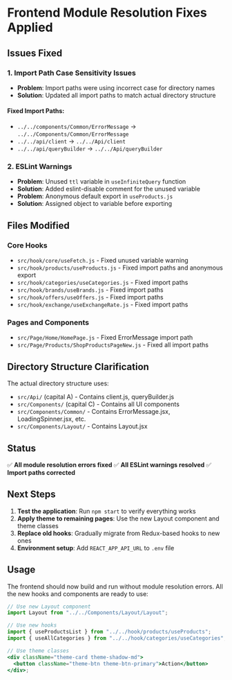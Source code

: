 # Frontend Module Resolution Fixes Applied

## Issues Fixed

### 1. Import Path Case Sensitivity Issues

- **Problem**: Import paths were using incorrect case for directory names
- **Solution**: Updated all import paths to match actual directory structure

#### Fixed Import Paths:

- `../../components/Common/ErrorMessage` → `../../Components/Common/ErrorMessage`
- `../../api/client` → `../../Api/client`
- `../../api/queryBuilder` → `../../Api/queryBuilder`

### 2. ESLint Warnings

- **Problem**: Unused `ttl` variable in `useInfiniteQuery` function
- **Solution**: Added eslint-disable comment for the unused variable
- **Problem**: Anonymous default export in `useProducts.js`
- **Solution**: Assigned object to variable before exporting

## Files Modified

### Core Hooks

- `src/hook/core/useFetch.js` - Fixed unused variable warning
- `src/hook/products/useProducts.js` - Fixed import paths and anonymous export
- `src/hook/categories/useCategories.js` - Fixed import paths
- `src/hook/brands/useBrands.js` - Fixed import paths
- `src/hook/offers/useOffers.js` - Fixed import paths
- `src/hook/exchange/useExchangeRate.js` - Fixed import paths

### Pages and Components

- `src/Page/Home/HomePage.js` - Fixed ErrorMessage import path
- `src/Page/Products/ShopProductsPageNew.js` - Fixed all import paths

## Directory Structure Clarification

The actual directory structure uses:

- `src/Api/` (capital A) - Contains client.js, queryBuilder.js
- `src/Components/` (capital C) - Contains all UI components
- `src/Components/Common/` - Contains ErrorMessage.jsx, LoadingSpinner.jsx, etc.
- `src/Components/Layout/` - Contains Layout.jsx

## Status

✅ **All module resolution errors fixed**
✅ **All ESLint warnings resolved**
✅ **Import paths corrected**

## Next Steps

1. **Test the application**: Run `npm start` to verify everything works
2. **Apply theme to remaining pages**: Use the new Layout component and theme classes
3. **Replace old hooks**: Gradually migrate from Redux-based hooks to new ones
4. **Environment setup**: Add `REACT_APP_API_URL` to `.env` file

## Usage

The frontend should now build and run without module resolution errors. All the new hooks and components are ready to use:

```jsx
// Use new Layout component
import Layout from "../../Components/Layout/Layout";

// Use new hooks
import { useProductsList } from "../../hook/products/useProducts";
import { useAllCategories } from "../../hook/categories/useCategories";

// Use theme classes
<div className="theme-card theme-shadow-md">
  <button className="theme-btn theme-btn-primary">Action</button>
</div>;
```
